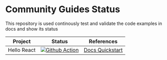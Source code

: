 # Community Guides Status
This repository is used continously test and validate the code examples in docs and show its status

| Project         | Status | References |
|--------------|--------|--------|
| Hello React      | [![Github Action](https://github.com/teambit/community-guides-status/actions/workflows/hello-react-quickstart.yml/badge.svg)](https://github.com/teambit/community-guides-status/actions/workflows/hello-react-quickstart.yml) | [Docs Quickstart](https://bit.dev/docs/quick-start/hello-world) |


